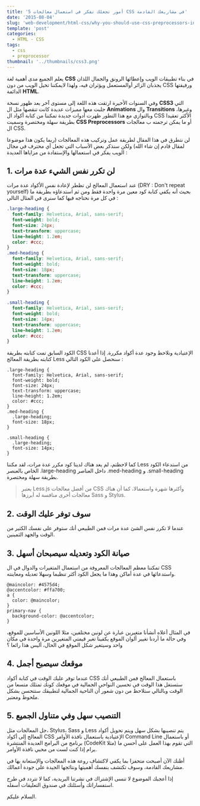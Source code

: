 ```yaml
---
title: '5 أمور تجعلك تفكر في استعمال معالجات CSS في مشاريعك القادمة'
date: '2015-08-04'
slug: 'web-development/html-css/why-you-should-use-css-preprocessors-in-your-projects'
template: 'post'
categories:
  - HTML - CSS
tags:
  - css
  - preprocessor
thumbnail: '../thumbnails/css3.png'
---
```


يعلم الجميع مدى أهمية لغة **CSS** في بناء تطبيقات الويب وإعطائها الرونق والجمال اللذان يجذبان الزائر أوالمستعمل ويؤثران فيه، ولهذا لايمكننا تخيل الويب من دون CSS ورفيقتها الدائمة **HTML**.

وفي السنوات الأخيرة ارتقت هذه اللغة إلى مستوى آخر بعد ظهور نسخة **CSS3** التي جلبت معها مميزات عديدة كانت تنقصها مثل ال **Animations** وال **Transitions** وغيرها، وبالتوازي مع هذا التطور ظهرت أدوات جديدة تمكننا من كتابة أكواد ال CSS الأكثر تعقيدا بطريقة سهلة ومختصرة وسميت **CSS Preprocessors** أو ما يمكن ترجمته ب معالجات ال CSS.

لن نتطرق في هذا المقال لطريقة عمل وتركيب هذه المعالجات (ربما يكون هذا موضوعا لمقال قادم إن شاء الله) ولكن سنذكر بعض الأسباب التي تجعل أي محترف في مجال الويب يفكر في استعمالها والإستفادة من مزاياها العديدة :

## 1\. لن تكرر نفس الشيء عدة مرات

عند استعمال المعالج لن تظطر لإعادة نفس الأكواد عدة مرات (DRY : Don't repeat yourself) بحيث أنه يكفي كتابة كود معين مرة واحدة فقط ومن ثم استدعاؤه بطريقة ما في كل مرة نحتاجه فيها كما سنرى في المثال التالي :

```css
.large-heading {
  font-family: Helvetica, Arial, sans-serif;
  font-weight: bold;
  font-size: 24px;
  text-transform: uppercase;
  line-height: 1.2em;
  color: #ccc;
}
.med-heading {
  font-family: Helvetica, Arial, sans-serif;
  font-weight: bold;
  font-size: 18px;
  text-transform: uppercase;
  line-height: 1.2em;
  color: #ccc;
}

.small-heading {
  font-family: Helvetica, Arial, sans-serif;
  font-weight: bold;
  font-size: 14px;
  text-transform: uppercase;
  line-height: 1.2em;
  color: #ccc;
}
```

الكود السابق تمت كتابته بطريقة CSS الإعتيادية ونلاحظ وجود عدة أكواد مكررة. إذا أعدنا كتابته بطريقة المعالج Less سنحصل على الكود التالي :

```less
.large-heading {
  font-family: Helvetica, Arial, sans-serif;
  font-weight: bold;
  font-size: 24px;
  text-transform: uppercase;
  line-height: 1.2em;
  color: #ccc;
}
.med-heading {
  .large-heading;
  font-size: 18px;
}

.small-heading {
  .large-heading;
  font-size: 14px;
}
```

كما لاحظتم، لم يعد هناك لدينا كود مكرر عدة مرات، لقد مكننا Less من استدعاء الكود الخاص بالعنصر .large-heading داخل العناصر .med-heading و .small-heading بطريقة سهلة ومختصرة.

> يعتبر Less.js من أفضل معالجات CSS وأكثرها شهرة واستعمالا، كما أن هناك معالجات أخرى منافسة له أبرزها Sass و Stylus.

## 2. سوف توفر عليك الوقت

عندما لا تكرر نفس الشئ عدة مرات فمن الطبيعي أنك ستوفر على نفسك الكثير من الوقت والجهد الثمينين.

## 3. صيانة الكود وتعديله سيصبحان أسهل

تمكننا معظم المعالجات المعروفة من استعمال المتغيرات والدوال في ال CSS واستدعائها في عدة أماكن وهذا ما يجعل الكود أكثر تنظيما وسهلا تعديله ومعاينته.

```less
@maincolor: #4575d4;
@accentcolor: #ffa700;
a {
  color: @maincolor;
}
primary-nav {
  background-color: @accentcolor;
}
```

في المثال أعلاه أنشأنا متغيرين عبارة عن لونين مختلفين، مثلا اللونين الأساسين للموقع، وفي حالة ما أردنا تغيير ألوان الموقع يكفينا تغير قيمتي المتغيرين مرة واحدة في مكان واحد وسيتغير شكل الموقع في الحال، أليس هذا رائعا ؟

## 4. موقعك سيصبح أجمل

عندما توفر عليك الوقت في كتابة أكواد CSS باستعمال المعالج فمن الطبيعي أنك ستستغل هذا الوقت في تحسين النواحي الجمالية في موقعك كونك تمتلك متسعا من الوقت وبالتالي ستلاحظ من دون شعور أن الناحية الجمالية لتطبيقك ستتحسن بشكل ملحوظ ومعتبر.

## 5. التنصيب سهل وفي متناول الجميع

جل المعالجات مثل، Stylus، Sass و Less يتم تنصيبها بشكل سهل ويتم تحويل أكواد المعالج إلى أكواد CSS الإعتيادية باستعمال نافذة الأوامر Command Line أو باستعمال برنامج من البرامج العديدة المنتشرة (CodeKit مثلا) التي تقوم بهذا العمل على أحسن ما يرام إذا كنت لست من محبي نافذة الأوامر.

أظنك الآن أصبحت متحفزا بما يكفي لاكتشاف روعة هذه المعالجات والإستعانة بها في مشاريعك القادمة، وسوف تكتشف بنفسك أهميتها ونتائجها الجيدة على جودة أعمالك.

إذا أعجبك الموضوع لا تنسى الإشتراك في نشرتنا البريدية، كما لا تتردد في طرح استفساراتك وأسئلتك في صندوق التعليقات أسفله.

السلام عليكم.
